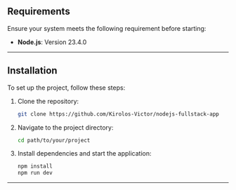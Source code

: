 ## Requirements

Ensure your system meets the following requirement before starting:

- **Node.js**: Version 23.4.0

---

## Installation

To set up the project, follow these steps:

1. Clone the repository:

   ```bash
   git clone https://github.com/Kirolos-Victor/nodejs-fullstack-app
   ```

2. Navigate to the project directory:

   ```bash
   cd path/to/your/project
   ```

3. Install dependencies and start the application:

   ```bash
   npm install
   npm run dev
   ```

---
